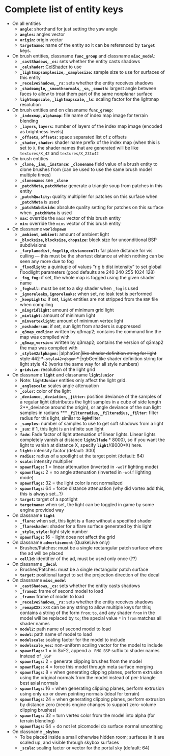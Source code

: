 Complete list of entity keys
============================

-   On all entities
    -   **`angle`:** shorthand for just setting the yaw angle
    -   **`angles`:** angles vector
    -   **`origin`:** origin vector
    -   **`targetname`:** name of the entity so it can be referenced by **`target`** keys.
-   On brush entities, classname **`func_group`** and classname **`misc_model`**:
    -   **`_castShadows`, `_cs`:** sets whether the entity casts shadows
    -   **`_celshader`:** [CelShader](CelShader) to use
    -   **`_lightmapsamplesize`, `_samplesize`:** sample size to use for surfaces of this entity
    -   **`_receiveShadows`, `_rs`:** sets whether the entity receives shadows
    -   **`_shadeangle`, `_smoothnormals`, `_sn`, `_smooth`:** largest angle between faces to allow to treat them part of the same nonplanar surface
    -   **`lightmapscale`, `_lightmapscale`, `_ls`:** scaling factor for the lightmap resolution
-   On brush entities and on classname **`func_group`**:
    -   **`_indexmap`, `alphamap`:** file name of index map image for terrain blending
    -   **`_layers`, `layers`:** number of layers of the index map image (encoded as brightness levels)
    -   **`_offsets`, `offsets`:** space separated list of z offsets
    -   **`_shader`, `shader`:** shader name prefix of the index map (when this is set to `X`, the shader names that are generated will be like `textures/X_42` and `textures/X_23to42`
-   On brush entities
    -   **`_clone`, `_ins`, `_instance`:** **`_clonename`** field value of a brush entity to clone brushes from (can be used to use the same brush model multiple times)
    -   **`_clonename`:** see **`_clone`**
    -   **`_patchMeta`, `patchMeta`:** generate a triangle soup from patches in this entity
    -   **`_patchQuality`:** quality multiplier for patches on this surface when **`_patchMeta`** is used
    -   **`_patchSubdivide`:** absolute quality setting for patches on this surface when **`_patchMeta`** is used
    -   **`max`:** override the `maxs` vector of this brush entity
    -   **`min`:** override the `mins` vector of this brush entity
-   On classname **`worldspawn`**
    -   **`_ambient`, `ambient`:** amount of ambient light
    -   **`_blocksize`, `blocksize`, `chopsize`:** block size for unconditional BSP subdivisions
    -   **`_farplanedist`, `fogclip`, `distancecull`:** far plane distance for vis culling — this must be the shortest distance at which nothing can be seen any more due to fog
    -   **`_floodlight`:** a quintuple of values “r g b dist intensity” to set global floodlight parameters (good defaults are 240 240 255 1024 128)
    -   **`_fog`, `fog`:** if set, the whole map is fogged using the given shader name
    -   **`_foghull`:** must be set to a sky shader when `_fog` is used
    -   **`_ignoreleaks`, `ignoreleaks`:** when set, no leak test is performed
    -   **`_keepLights`:** if set, **`light`** entities are not stripped from the `BSP` file when compiling
    -   **`_mingridlight`:** amount of minimum grid light
    -   **`_minlight`:** amount of minimum light
    -   **`_minvertexlight`:** amount of minimum vertex light
    -   **`_noshadersun`:** if set, sun light from shaders is suppressed
    -   **`_q3map_cmdline`:** written by q3map2; contains the command line the map was compiled with
    -   **`_q3map_version`:** written by q3map2; contains the version of q3map2 the map was compiled with
    -   **`_style42alphagen`:** |alphaGen|~~like shader definition string for light style 442
        **\***`_style42rgbgen`:\* |rgbGen|~~like shader definition string for light style 42 (works the same way for all style numbers)
    -   **`gridsize`:** resolution of the light grid
-   On classname **`light`** and classname **`lightJunior`**
    -   Note: **`lightJunior`** entities only affect the light grid.
    -   **`_anglescale`:** scales angle attenuation
    -   **`_color`:** color of the light
    -   **`_deviance`, `_deviation`, `_jitter`:** position deviance of the samples of a regular light (distributes the light samples in a cube of side length 2**\_deviance around the origin), or angle deviance of the sun light samples in radians
        **\* **`_filterradius`, `_filteradius`, `_filter`:** filter radius for this light, similar to ~~light~~filter
    -   **`_samples`:** number of samples to use to get soft shadows from a light
    -   **`_sun`:** if 1, this light is an infinite sun light
    -   **`fade`:** Fade factor of light attenuation of linear lights. Linear lights completely vanish at distance **`light`**/(**`fade`** \* 8000), so if you want the light to vanish at distance X, specify **`light`**/(8000\*X) here.
    -   **`light`:** intensity factor (default: 300)
    -   **`radius`:** radius of a spotlight at the target point (default: 64)
    -   **`scale`:** intensity multiplier
    -   **`spawnflags`:** 1 = linear attenuation (inverted in `-wolf` lighting mode)
    -   **`spawnflags`:** 2 = no angle attenuation (inverted in `-wolf` lighting mode)
    -   **`spawnflags`:** 32 = the light color is not normalized
    -   **`spawnflags`:** 64 = force distance attenuation (why did vortex add this, this is always set…?)
    -   **`target`:** target of a spotlight
    -   **`targetname`:** when set, the light can be toggled in game by some engine provided way
-   On classname **`light`**
    -   **`_flare`:** when set, this light is a flare without a specified shader
    -   **`_flareshader`:** shader for a flare surface generated by this light
    -   **`_style`, `style`:** light style number
    -   **`spawnflags`:** 16 = light does not affect the grid
-   On classname **`advertisement`** (QuakeLive only)
    -   Brushes/Patches: must be a single rectangular patch surface where the ad will be placed
    -   **`cellId`:** identifier of the ad, must be used only once (??)
-   On classname **`_decal`**
    -   Brushes/Patches: must be a single rectangular patch surface
    -   **`target`:** positional target to set the projection direction of the decal
-   On classname **`misc_model`**
    -   **`_castShadows`, `_cs`:** sets whether the entity casts shadows
    -   **`_frame2`:** frame of second model to load
    -   **`_frame`:** frame of model to load
    -   **`_receiveShadows`, `_rs`:** sets whether the entity receives shadows
    -   **`_remapXXX`:** `XXX` can be any string to allow multiple keys for this; contains a string of the form `from;to`, and any shader `from` in the model will be replaced by `to`; the special value `*` in `from` matches all shader names
    -   **`model2`:** path name of second model to load
    -   **`model`:** path name of model to load
    -   **`modelscale`:** scaling factor for the model to include
    -   **`modelscale_vec`:** non-uniform scaling vector for the model to include
    -   **`spawnflags`:** 1 = in SoF2, append a `_RMG_BSP` suffix to shader names instead of `_BSP`
    -   **`spawnflags`:** 2 = generate clipping brushes from the model
    -   **`spawnflags`:** 4 = force this model through meta surface merging
    -   **`spawnflags`:** 8 = when generating clipping planes, perform extrusion using the original normals from the model instead of per-triangle best axial normals
    -   **`spawnflags`:** 16 = when generating clipping planes, perform extrusion using only up or down pointing normals (ideal for terrain)
    -   **`spawnflags`:** 24 = when generating clipping planes, perform extrusion by distance zero (needs engine changes to support zero-volume clipping brushes)
    -   **`spawnflags`:** 32 = turn vertex color from the model into alpha (for terrain blending)
    -   **`spawnflags`:** 64 = do not let picomodel do surface normal smoothing
-   On classname **`_skybox`**
    -   To be placed inside a small otherwise hidden room; surfaces in it are scaled up, and visible through skybox surfaces
    -   **`_scale`:** scaling factor or vector for the portal sky (default: 64)

